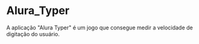 # Alura_Typer
A aplicação "Alura Typer" é um jogo que consegue medir a velocidade de digitação do usuário.

